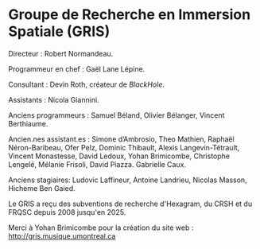 # Groupe de Recherche en Immersion Spatiale (GRIS)

Directeur : Robert Normandeau.

Programmeur en chef : Gaël Lane Lépine.

Consultant : Devin Roth, créateur de *BlackHole*.

Assistants : Nicola Giannini.

Anciens programmeurs : Samuel Béland, Olivier Bélanger, Vincent
Berthiaume.

Ancien.nes assistant.es : Simone d’Ambrosio, Theo Mathien, Raphaël
Néron-Baribeau, Ofer Pelz, Dominic Thibault, Alexis Langevin-Tétrault,
Vincent Monastesse, David Ledoux, Yohan Brimicombe, Christophe Lengelé,
Mélanie Frisoli, David Piazza. Gabrielle Caux.

Anciens stagiaires: Ludovic Laffineur, Antoine Landrieu, Nicolas Masson,
Hicheme Ben Gaied.

Le GRIS a reçu des subventions de recherche d'Hexagram, du CRSH et du
FRQSC depuis 2008 jusqu'en 2025.

Merci à Yohan Brimicombe pour la création du site web :
http://gris.musique.umontreal.ca


